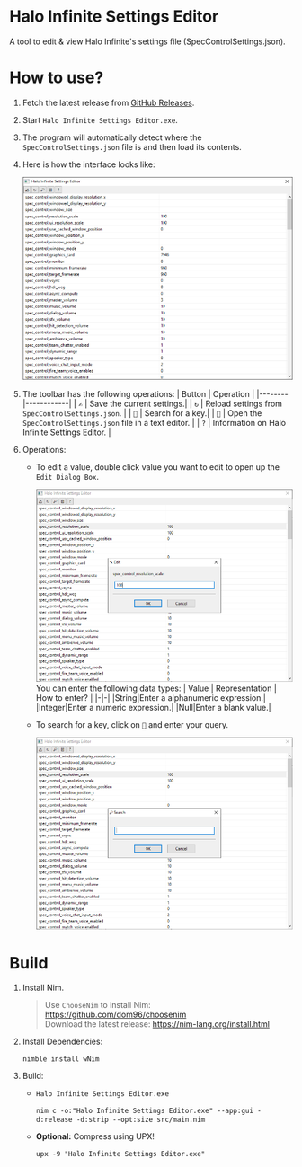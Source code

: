 # Halo Infinite Settings Editor
 A tool to edit & view Halo Infinite's settings file (SpecControlSettings.json).

# How to use?
1. Fetch the latest release from [GitHub Releases](https://github.com/Aetopia/Halo-Infinite-Settings-Editor/releases).
2. Start `Halo Infinite Settings Editor.exe`.
3. The program will automatically detect where the `SpecControlSettings.json` file is and then load its contents.
4. Here is how the interface looks like:

    ![HaloInfSetEdit](images/HaloInfSetEdit.png)

5. The toolbar has the following operations:
    | Button | Operation |
    |--------|------------|
    | `✍️` | Save the current settings.|
    | `↻` | Reload settings from `SpecControlSettings.json`. |
    | `🔎` | Search for a key.|
    | `📄` | Open the `SpecControlSettings.json` file in a text editor. |
    | `?` | Information on Halo Infinite Settings Editor. |

6. Operations:
    - To edit a value, double click value you want to edit to open up the `Edit Dialog Box`.

        ![HaloInfSetEditDialog](images/HaloInfSetEditDialog.png)
        You can enter the following data types:
        | Value | Representation \| How to enter? |
        |-|-|
        |String|Enter a alphanumeric expression.|
        |Integer|Enter a numeric expression.|
        |Null|Enter a blank value.|
    
    - To search for a key, click on `🔎` and enter your query.

        ![HaloInfSetSearchDialog](images/HaloInfSetSearchDialog.png)

# Build
1. Install Nim. 
    > Use `ChooseNim` to install Nim: https://github.com/dom96/choosenim              
    Download the latest release: https://nim-lang.org/install.html      

2. Install Dependencies:

    ```
    nimble install wNim
    ```

3. Build:
    - `Halo Infinite Settings Editor.exe`
        ```
        nim c -o:"Halo Infinite Settings Editor.exe" --app:gui -d:release -d:strip --opt:size src/main.nim
        ```
    - **Optional:** Compress using UPX!
        ```
        upx -9 "Halo Infinite Settings Editor.exe"
        ```